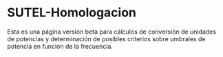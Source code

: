 # SUTEL-Homologacion
Esta es una página versión beta para cálculos de conversión de unidades de potencias y determinación de posibles criterios sobre umbrales de potencia en función de la frecuencia.
